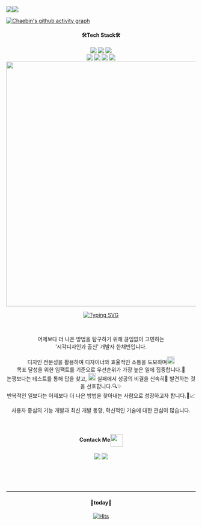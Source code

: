 

<div style="display: flex;">
    <img src="https://github-readme-stats.vercel.app/api?username=cbhan0102&count_private=true&theme=tokyonight&show_icons=true" style="max-width:49%;" />
    <img src="https://github-readme-streak-stats.herokuapp.com/?user=cbhan0102&theme=tokyonight" style="max-width:49%;" />
</div>



  [![Chaebin's github activity graph](https://github-readme-activity-graph.cyclic.app/graph?username=cbhan0102&theme=tokyo-night)](https://github.com/cbhan0102/github-readme-activity-graph)

 

<h4 align="center">🛠Tech Stack🛠</h4>
<div align="center">
  <img src="https://img.shields.io/badge/javascript-F7DF1E?style=flat-square&logo=javascript&logoColor=black">  
  <img src="https://img.shields.io/badge/react-61DAFB?style=flat-square&logo=react&logoColor=black">
  <img src="https://img.shields.io/badge/redux-764ABC?style=flat-square&logo=Redux&logoColor=white"><br>
  <img src="https://img.shields.io/badge/HTML5-E34F26?style=flat-square&logo=HTML5&logoColor=white">
  <img src="https://img.shields.io/badge/CSS3-1572B6?style=flat-square&logo=CSS3&logoColor=white">
  <img src="https://img.shields.io/badge/styled%20components-DB7093?style=flat-square&logo=styled%20components&logoColor=white"> 
  <img src="https://img.shields.io/badge/JAVA-4B4B77?style=flat&logo=JAVA&logoColor=white"/>
<br>  
<div align="center">
  <img src="https://media2.giphy.com/media/L1R1tvI9svkIWwpVYr/giphy.gif?cid=ecf05e47ez58rqjkyajooarklu5r677ax4yz6uc746gugqmo&ep=v1_gifs_related&rid=giphy.gif&ct=g" style="max-width: 100%; width:650px;">
</div>

  
  <a href="https://git.io/typing-svg"><img src="https://readme-typing-svg.herokuapp.com?font=Libre+Bodoni&weight=700&size=25&pause=1000&color=5D76F7E9&width=435&lines=Hi+there%2C++I'm+chaebin" alt="Typing SVG"  /></a>
  
  
</br>
<div align="center">
  <p>어제보다 더 나은 방법을 탐구하기 위해 끊임없이 고민하는<br> 
  '시각디자인과 출신' 개발자 한채빈입니다. <br><br>
 디자인 전문성을 활용하여 디자이너와 효율적인 소통을 도모하며<img src="https://github.com/rajput2107/rajput2107/blob/master/Assets/Rocket.gif" height="20px"/><br>목표 달성을 위한 임팩트를 기준으로 우선순위가 가장 높은 일에 집중합니다.🎯 </br>
   논쟁보다는 테스트를 통해 답을 찾고, <img src="https://github.com/rajput2107/rajput2107/blob/master/Assets/PC.gif" height="20px"/> 실패에서 성공의 비결을 신속히💨 발견하는 것을 선호합니다.🔍✨ </br>
   반복적인 일보다는 어제보다 더 나은 방법을 찾아내는 사람으로 성장하고자 합니다.👯📈</p>
   사용자 중심의 기능 개발과 최신 개발 동향, 혁신적인 기술에 대한 관심이 많습니다.
</div>

</br>



</br>
<h4 align="center">Contack Me<img align="center" src="https://github.com/rajput2107/rajput2107/raw/master/Assets/Handshake.gif" height="33px" style="max-width: 100%;"></a></h4>
<div align="center">
   <a href="mailto:cbhan0102@gmail.com"><img src="https://img.shields.io/badge/Gmail-EA4335?style=flat-square&logo=Gmail&logoColor=white"></a>
      <a href="https://velog.io/@chaeb1n"><img src="https://img.shields.io/badge/Blog-FF5722?style=flat-square&logo=Blogger&logoColor=white"></a>
</div>

</br>

</br>
</br>
</br>

------------------

<div align="center">
  <h4>🎉today🎉</h4>

[![Hits](https://hits.seeyoufarm.com/api/count/incr/badge.svg?url=https%3A%2F%2Fgithub.com%2Fcbhan0102%2Fhit-counter&count_bg=%23FF964F&title_bg=%23728639&icon=&icon_color=%23E7E7E7&title=hits&edge_flat=false)](https://hits.seeyoufarm.com)

</div>
